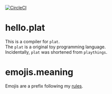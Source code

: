 [![CircleCI](https://circleci.com/gh/JPNYKW/plat-compiler/tree/master.svg?style=svg)](https://circleci.com/gh/JPNYKW/plat-compiler/tree/master)

# hello.plat
This is a compiler for `plat`.  
The `plat` is a original toy programming language.  
Incidentally, `plat` was shortened from `playthings`.  

# emojis.meaning
Emojis are a prefix following my [rules](https://gist.github.com/JPNYKW/a6941dea7c2e8d0e1d6ad29f1da940ba).

